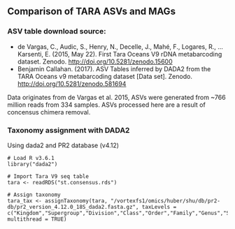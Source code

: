 ## Comparison of TARA ASVs and MAGs

### ASV table download source:
* de Vargas, C., Audic, S., Henry, N., Decelle, J., Mahé, F., Logares, R., … Karsenti, E. (2015, May 22). First Tara Oceans V9 rDNA metabarcoding dataset. Zenodo. http://doi.org/10.5281/zenodo.15600
* Benjamin Callahan. (2017). ASV Tables inferred by DADA2 from the TARA Oceans v9 metabarcoding dataset [Data set]. Zenodo. http://doi.org/10.5281/zenodo.581694 

Data originates from de Vargas et al. 2015, ASVs were generated from ~766 million reads from 334 samples. ASVs processed here are a result of concensus chimera removal.

### Taxonomy assignment with DADA2

Using dada2 and PR2 database (v4.12)
```
# Load R v3.6.1
library("dada2")

# Import Tara V9 seq table
tara <- readRDS("st.consensus.rds")

# Assign taxonomy
tara_tax <- assignTaxonomy(tara, "/vortexfs1/omics/huber/shu/db/pr2-db/pr2_version_4.12.0_18S_dada2.fasta.gz", taxLevels = c("Kingdom","Supergroup","Division","Class","Order","Family","Genus","Species"), multithread = TRUE)

```

